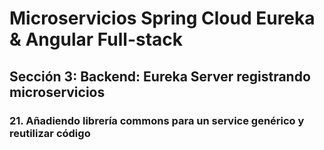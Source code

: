 # Microservicios Spring Cloud Eureka & Angular Full-stack

## Sección 3: Backend: Eureka Server registrando microservicios

### 21. Añadiendo librería commons para un service genérico y reutilizar código
